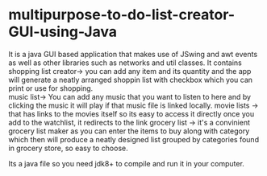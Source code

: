 # multipurpose-to-do-list-creator-GUI-using-Java
It is a java GUI based application that makes use of JSwing and awt events as well as other libraries such as networks and util classes. 
It contains shopping list creator-> you can add any item and its quantity and the app will generate a neatly arranged shoppin list with checkbox which you can print or use for shopping.  
music list-> You can add any music that you want to listen to here and by clicking the music it will play if that music file is linked locally. 
movie lists -> that has links to the movies itself so its easy to access it directly once you add to the watchlist, it redirects to the link
grocery list -> it's a convinient grocery list maker as you can enter the items to buy along with category which then will produce a neatly designed list grouped by categories found in grocery store, so easy to choose. 

Its a java file so you need jdk8+ to compile and run it in your computer. 
